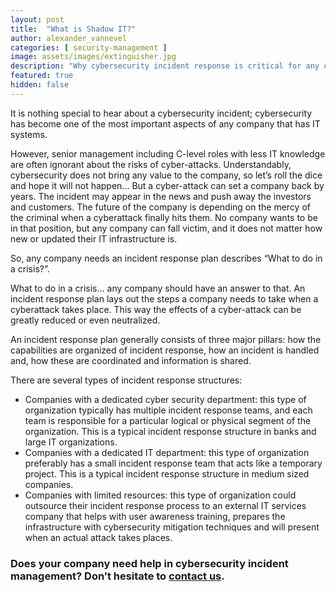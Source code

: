 ```yaml
---
layout: post
title:  "What is Shadow IT?"
author: alexander_vannevel
categories: [ security-management ]
image: assets/images/extinguisher.jpg
description: "Why cybersecurity incident response is critical for any company"
featured: true
hidden: false
---
```

It is nothing special to hear about a cybersecurity incident; cybersecurity has become one of the most important aspects of any company that has IT systems.

However, senior management including C-level roles with less IT knowledge are often ignorant about the risks of cyber-attacks. Understandably, cybersecurity does not bring any value to the company, so let’s roll the dice and hope it will not happen... But a cyber-attack can set a company back by years. The incident may appear in the news and push away the investors and customers. The future of the company is depending on the mercy of the criminal when a cyberattack finally hits them. No company wants to be in that position, but any company can fall victim, and it does not matter how new or updated their IT infrastructure is.

So, any company needs an incident response plan describes “What to do in a crisis?”.

What to do in a crisis... any company should have an answer to that. An incident response plan lays out the steps a company needs to take when a cyberattack takes place. This way the effects of a cyber-attack can be greatly reduced or even neutralized.

An incident response plan generally consists of three major pillars: how the capabilities are organized of incident response, how an incident is handled and, how these are coordinated and information is shared.

There are several types of incident response structures:
- Companies with a dedicated cyber security department: this type of organization typically has multiple incident response teams, and each team is responsible for a particular logical or physical segment of the organization. This is a typical incident response structure in banks and large IT organizations.
- Companies with a dedicated IT department: this type of organization preferably has a small incident response team that acts like a temporary project. This is a typical incident response structure in medium sized companies.
- Companies with limited resources: this type of organization could outsource their incident response process to an external IT services company that helps with user awareness training, prepares the infrastructure with cybersecurity mitigation techniques and will present when an actual attack takes places. 


### Does your company need help in cybersecurity incident management? Don’t hesitate to [contact us](https://www.ordina.be/diensten/security-and-privacy/).